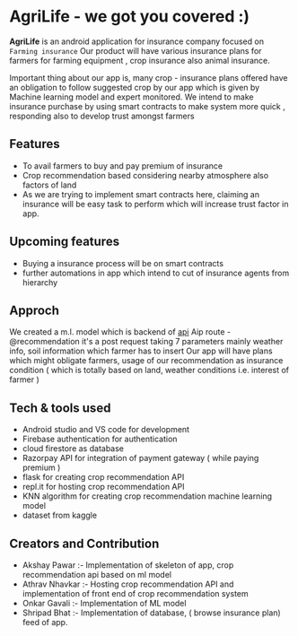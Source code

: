 # AgriLife - we got you covered :)

**AgriLife** is an android application for insurance company focused on `Farming insurance` 
Our product will have various insurance plans for farmers for farming equipment , crop insurance also animal insurance. 

Important thing about our app is, many crop - insurance plans offered have an obligation to follow suggested crop by our app which is given by Machine learning model and expert monitored.
We intend to make insurance purchase by using smart contracts to make system more quick ,  responding also to develop trust amongst farmers



## Features

- To avail farmers to buy and pay premium of insurance
- Crop recommendation based considering nearby atmosphere also factors of land
- As we are trying to implement smart contracts here, claiming an insurance will be easy task to perform which will increase trust factor in app.



## Upcoming features
- Buying a insurance process will be on smart contracts
- further automations in app which intend to cut of insurance agents from hierarchy


## Approch 
We created a m.l. model which is backend of [api](https://replit.com/@saymyname002/API#main.py) 
Aip route - @recommendation it's a post request taking 7 parameters mainly weather info, soil information which farmer has to insert 
Our app will have plans which might obligate farmers, usage of our recommendation as insurance condition ( which is totally based on land, weather conditions i.e. interest of farmer )


## Tech & tools used 
- Android studio and VS code for development
- Firebase authentication for authentication 
- cloud firestore as database
- Razorpay API for integration of payment gateway ( while paying premium )
- flask for creating crop recommendation API
- repl.it for hosting crop recommendation API
- KNN algorithm for creating crop recommendation machine learning model
- dataset from kaggle


## Creators and Contribution
- Akshay Pawar :- Implementation of skeleton of app, crop recommendation api based on ml model
- Athrav Nhavkar :- Hosting crop recommendation API and implementation of front end of crop recommendation system
- Onkar Gavali :- Implementation of ML model
- Shripad Bhat :- Implementation of database, ( browse insurance plan) feed of app.
